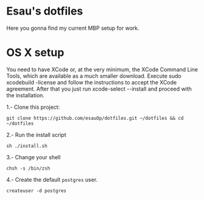# Esau's dotfiles
Here you gonna find my current MBP setup for work.

# OS X setup
You need to have XCode or, at the very minimum, the XCode Command Line Tools, which are available as a much smaller download.
Execute sudo xcodebuild -license and follow the instructions to accept the XCode agreement. After that you just run xcode-select --install and proceed with the installation.

1.- Clone this project:
```
git clone https://github.com/esauOp/dotfiles.git ~/dotfiles && cd ~/dotfiles
```
2.- Run the install script
```
sh ./install.sh
```
3.- Change your shell
```
chsh -s /bin/zsh
```
4.- Create the default `postgres` user.
```
createuser -d postgres
```

